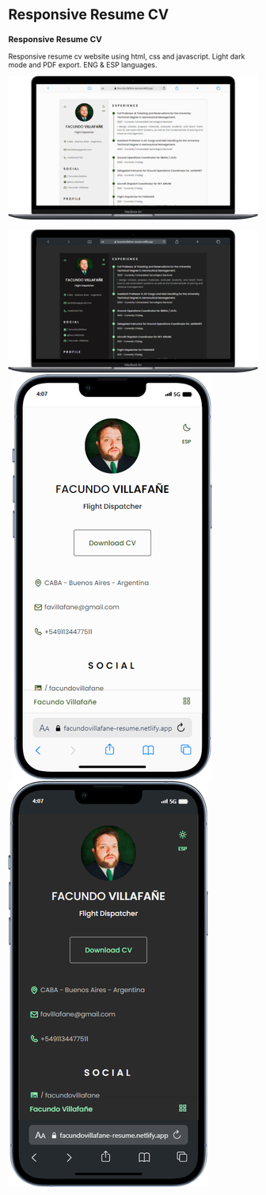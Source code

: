 # Responsive Resume CV

### Responsive Resume CV

Responsive resume cv website using html, css and javascript. Light dark mode and PDF export. ENG & ESP languages.

![Screenshot](desktopl.png) &nbsp;
![Screenshot](desktopdark.png) &nbsp;
![Screenshot](mobilel.png) &nbsp;
![Screenshot](mobiledark.png) &nbsp;
